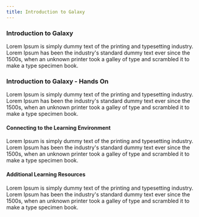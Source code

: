```yaml
---
title: Introduction to Galaxy
---
```

### Introduction to Galaxy

<div class="container">
  <div class="row">
    <div class="col">
      <!-- Your content here -->
      Lorem Ipsum is simply dummy text of the printing and typesetting industry. Lorem Ipsum has been the industry's standard dummy text ever since the 1500s, when an unknown printer took a galley of type and scrambled it to make a type specimen book. 
      <!-- Your content here -->
    </div>
  </div>
</div>

<!-- Linux is an [operating system](https://en.wikipedia.org/wiki/Operating_system) widely used in scientific computing including bioinformatics.  -->

<!-- {%pdf "../uploads/IntroductionToLinux.pdf %} -->

### Introduction to Galaxy - Hands On

<div class="container">
  <div class="row">
    <div class="col">
      <!-- Your content here -->
      Lorem Ipsum is simply dummy text of the printing and typesetting industry. Lorem Ipsum has been the industry's standard dummy text ever since the 1500s, when an unknown printer took a galley of type and scrambled it to make a type specimen book. 
      <!-- Your content here -->
    </div>
  </div>
</div>

<!-- We will use the [Introducing the Shell](https://datacarpentry.org/shell-genomics/01-introduction.html) materials from the
Data Carpentry Genomics workshop as an introduction to the shell. These materials were produced by
[The Carpentries](https://carpentries.org/), an international capacity building network focused on foundational coding and
data science skills. -->

#### Connecting to the Learning Environment

<div class="container">
  <div class="row">
    <div class="col">
      <!-- Your content here -->
      Lorem Ipsum is simply dummy text of the printing and typesetting industry. Lorem Ipsum has been the industry's standard dummy text ever since the 1500s, when an unknown printer took a galley of type and scrambled it to make a type specimen book.
      <!-- Your content here -->
    </div>
  </div>
</div>

#### Additional Learning Resources


<div class="container">
  <div class="row">
    <div class="col">
      <!-- Your content here -->
      Lorem Ipsum is simply dummy text of the printing and typesetting industry. Lorem Ipsum has been the industry's standard dummy text ever since the 1500s, when an unknown printer took a galley of type and scrambled it to make a type specimen book.
      <!-- Your content here -->
    </div>
  </div>
</div>

